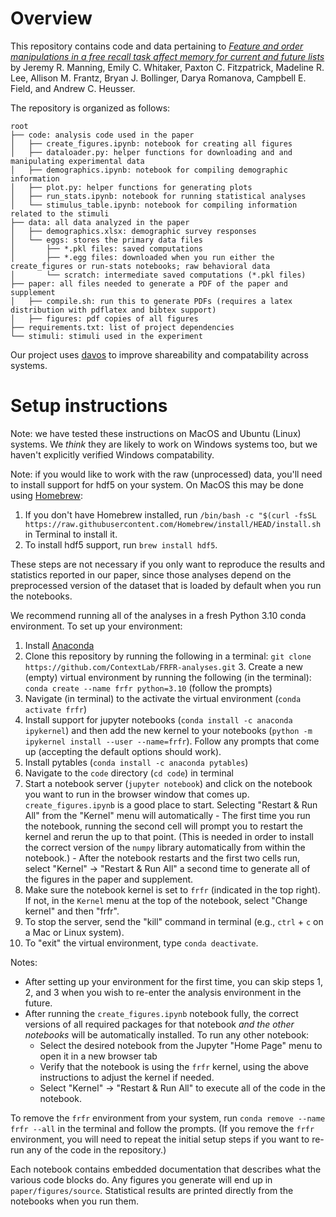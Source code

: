 # Overview

This repository contains code and data pertaining to [*Feature and order manipulations in a free recall task affect memory for current and future lists*](https://psyarxiv.com/erzfp) by Jeremy R. Manning, Emily C. Whitaker, Paxton C. Fitzpatrick, Madeline R. Lee, Allison M. Frantz, Bryan J. Bollinger, Darya Romanova, Campbell E. Field, and Andrew C. Heusser.

The repository is organized as follows:
```
root
├── code: analysis code used in the paper
│   ├── create_figures.ipynb: notebook for creating all figures
│   ├── dataloader.py: helper functions for downloading and and manipulating experimental data
│   ├── demographics.ipynb: notebook for compiling demographic information
│   ├── plot.py: helper functions for generating plots
│   ├── run_stats.ipynb: notebook for running statistical analyses
│   └── stimulus_table.ipynb: notebook for compiling information related to the stimuli
├── data: all data analyzed in the paper
│   ├── demographics.xlsx: demographic survey responses
│   └── eggs: stores the primary data files
│       ├── *.pkl files: saved computations
│       ├── *.egg files: downloaded when you run either the create_figures or run-stats notebooks; raw behavioral data
│       └── scratch: intermediate saved computations (*.pkl files)
├── paper: all files needed to generate a PDF of the paper and supplement
│   ├── compile.sh: run this to generate PDFs (requires a latex distribution with pdflatex and bibtex support)
│   ├── figures: pdf copies of all figures
├── requirements.txt: list of project dependencies
└── stimuli: stimuli used in the experiment
```

Our project uses [davos](https://github.com/ContextLab/davos) to improve shareability and compatability across systems.

# Setup instructions

Note: we have tested these instructions on MacOS and Ubuntu (Linux) systems.  We *think* they are likely to work on Windows systems too, but we haven't explicitly verified Windows compatability.

Note: if you would like to work with the raw (unprocessed) data, you'll need to install support for hdf5 on your system.  On MacOS this may be done using [Homebrew](https://brew.sh/):
  1. If you don't have Homebrew installed, run `/bin/bash -c "$(curl -fsSL https://raw.githubusercontent.com/Homebrew/install/HEAD/install.sh` in Terminal to install it.
  2. To install hdf5 support, run `brew install hdf5`.
  
These steps are not necessary if you only want to reproduce the results and statistics reported in our paper, since those analyses depend on the preprocessed version of the dataset that is loaded by default when you run the notebooks.

We recommend running all of the analyses in a fresh Python 3.10 conda environment.  To set up your environment:
  1. Install [Anaconda](https://www.anaconda.com/)
  2. Clone this repository by running the following in a terminal: `git clone https://github.com/ContextLab/FRFR-analyses.git`  3. Create a new (empty) virtual environment by running the following (in the terminal): `conda create --name frfr python=3.10` (follow the prompts)
  3. Navigate (in terminal) to the activate the virtual environment (`conda activate frfr`)
  4. Install support for jupyter notebooks (`conda install -c anaconda ipykernel`) and then add the new kernel to your notebooks (`python -m ipykernel install --user --name=frfr`).  Follow any prompts that come up (accepting the default options should work).
  5. Install pytables (`conda install -c anaconda pytables`)
  6. Navigate to the `code` directory (`cd code`) in terminal
  7. Start a notebook server (`jupyter notebook`) and click on the notebook you want to run in the browser window that comes up.  `create_figures.ipynb` is a good place to start.  Selecting "Restart & Run All" from the "Kernel" menu will automatically
    - The first time you run the notebook, running the second cell will prompt you to restart the kernel and rerun the up to that point.  (This is needed in order to install the correct version of the `numpy` library automatically from within the notebook.)
    - After the notebook restarts and the first two cells run, select "Kernel" $\rightarrow$ "Restart & Run All" a second time to generate all of the figures in the paper and supplement.
  8. Make sure the notebook kernel is set to `frfr` (indicated in the top right).  If not, in the `Kernel` menu at the top of the notebook, select "Change kernel" and then "frfr".
  9. To stop the server, send the "kill" command in terminal (e.g., `ctrl` + `c` on a Mac or Linux system).
  10. To "exit" the virtual environment, type `conda deactivate`.

Notes:
- After setting up your environment for the first time, you can skip steps 1, 2, and 3 when you wish to re-enter the analysis environment in the future.
- After running the `create_figures.ipynb` notebook fully, the correct versions of all required packages for that notebook *and the other notebooks* will be automatically installed.  To run any other notebook:
  - Select the desired notebook from the Jupyter "Home Page" menu to open it in a new browser tab
  - Verify that the notebook is using the `frfr` kernel, using the above instructions to adjust the kernel if needed.
  - Select "Kernel" $\rightarrow$ "Restart & Run All" to execute all of the code in the notebook.

To remove the `frfr` environment from your system, run `conda remove --name frfr --all` in the terminal and follow the prompts.  (If you remove the `frfr` environment, you will need to repeat the initial setup steps if you want to re-run any of the code in the repository.)

Each notebook contains embedded documentation that describes what the various code blocks do.  Any figures you generate will end up in `paper/figures/source`.  Statistical results are printed directly from the notebooks when you run them.
